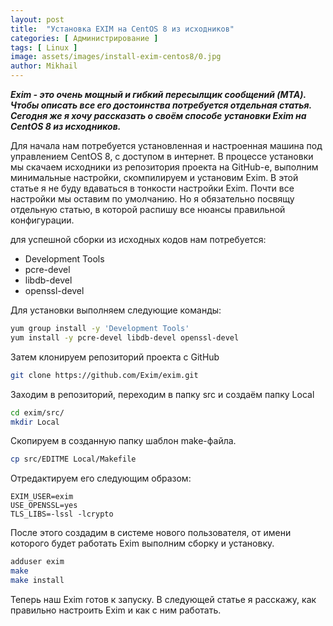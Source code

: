```yaml
---
layout: post
title:  "Установка EXIM на CentOS 8 из исходников"
categories: [ Администрирование ]
tags: [ Linux ]
image: assets/images/install-exim-centos8/0.jpg
author: Mikhail
---
```

***Exim - это очень мощный и гибкий пересылщик сообщений (MTA). Чтобы описать все его достоинства потребуется отдельная статья. Сегодня же я хочу рассказать о своём способе установки Exim на CentOS 8 из исходников.***

Для начала нам потребуется установленная и настроенная машина под управлением CentOS 8, с доступом в интернет. В процессе установки мы скачаем исходники из репозитория проекта на GitHub-е, выполним минимальные настройки, скомпилируем и установим Exim. В этой статье я не буду вдаваться в тонкости настройки Exim. Почти все настройки мы оставим по умолчанию. Но я обязательно посвящу отдельную статью, в которой распишу все нюансы правильной конфигурации.

для успешной сборки из исходных кодов нам потребуется:

* Development Tools
* pcre-devel
* libdb-devel
* openssl-devel

Для установки выполняем следующие команды:

```bash
yum group install -y 'Development Tools'
yum install -y pcre-devel libdb-devel openssl-devel
```
Затем клонируем репозиторий проекта с GitHub

```bash
git clone https://github.com/Exim/exim.git
```

Заходим в репозиторий, переходим в папку src и создаём папку Local

```bash
cd exim/src/
mkdir Local
```

Скопируем в созданную папку шаблон make-файла.

```bash
cp src/EDITME Local/Makefile
```

Отредактируем его следующим образом:

```
EXIM_USER=exim
USE_OPENSSL=yes
TLS_LIBS=-lssl -lcrypto
```

После этого создадим в системе нового пользователя, от имени которого будет работать Exim выполним сборку и установку.

```bash
adduser exim
make
make install
```

Теперь наш Exim готов к запуску. В следующей статье я расскажу, как правильно настроить Exim и как с ним работать.